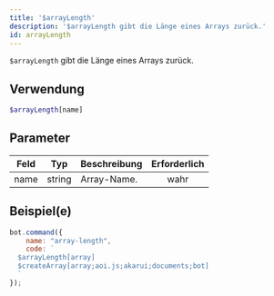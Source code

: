 ```yaml
---
title: '$arrayLength'
description: '$arrayLength gibt die Länge eines Arrays zurück.'
id: arrayLength
---
```


`$arrayLength` gibt die Länge eines Arrays zurück.

## Verwendung

```php
$arrayLength[name]
```

## Parameter

| Feld | Typ    | Beschreibung | Erforderlich |
| ---- | ------ | ------------ |:------------:|
| name | string | Array-Name.  |     wahr     |

## Beispiel(e)

```javascript
bot.command({
    name: "array-length",
    code: `
  $arrayLength[array]
  $createArray[array;aoi.js;akarui;documents;bot]
  `
});
```